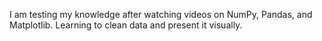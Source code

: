 I am testing my knowledge after watching videos on NumPy, Pandas, and Matplotlib. Learning to clean data and present it visually.
